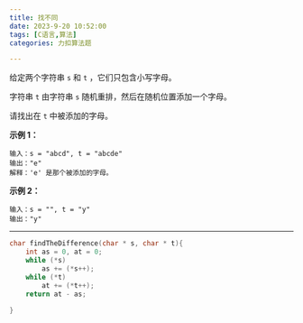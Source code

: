 ```yaml
---
title: 找不同
date: 2023-9-20 10:52:00
tags: [C语言,算法]
categories: 力扣算法题

---
```


给定两个字符串 `s` 和 `t` ，它们只包含小写字母。

字符串 `t` 由字符串 `s` 随机重排，然后在随机位置添加一个字母。

请找出在 `t` 中被添加的字母。

 

**示例 1：**

```
输入：s = "abcd", t = "abcde"
输出："e"
解释：'e' 是那个被添加的字母。
```

**示例 2：**

```
输入：s = "", t = "y"
输出："y"
```

 



---

~~~c
char findTheDifference(char * s, char * t){
    int as = 0, at = 0;
    while (*s)
        as += (*s++);
    while (*t)
        at += (*t++);
    return at - as;
        
}

~~~

